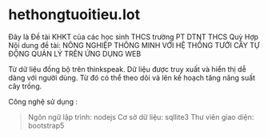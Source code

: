 # hethongtuoitieu.Iot

Đây là Đề tài KHKT của các học sinh THCS trường PT DTNT THCS Quỳ Hợp
Nội dung đề tài: NÔNG NGHIỆP THÔNG MINH VỚI HỆ THỐNG TƯỚI CÂY TỰ ĐỘNG QUẢN LÝ TRÊN ỨNG DỤNG WEB

Từ dữ liệu đồng bộ trên thinkspeak. Dữ liệu được truy xuất và hiển thị dễ dàng với người dùng.
Từ đó có thể theo dõi và lên kế hoạch tăng năng suất cây trồng.

Công nghệ sử dụng : 
> Ngôn ngữ lập trình: nodejs
> Cơ sở dữ liệu: sqllite3
> Thư viên giao diện: bootstrap5